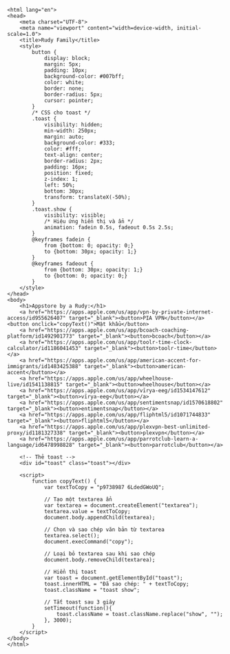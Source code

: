 <!DOCTYPE html>
    <html lang="en">
    <head>
        <meta charset="UTF-8">
        <meta name="viewport" content="width=device-width, initial-scale=1.0">
        <title>Rudy Family</title>
        <style>
            button {
                display: block;
                margin: 5px;
                padding: 10px;
                background-color: #007bff;
                color: white;
                border: none;
                border-radius: 5px;
                cursor: pointer;
            }
            /* CSS cho toast */
            .toast {
                visibility: hidden;
                min-width: 250px;
                margin: auto;
                background-color: #333;
                color: #fff;
                text-align: center;
                border-radius: 2px;
                padding: 16px;
                position: fixed;
                z-index: 1;
                left: 50%;
                bottom: 30px;
                transform: translateX(-50%);
            }
            .toast.show {
                visibility: visible;
                /* Hiệu ứng hiển thị và ẩn */
                animation: fadein 0.5s, fadeout 0.5s 2.5s;
            }
            @keyframes fadein {
                from {bottom: 0; opacity: 0;}
                to {bottom: 30px; opacity: 1;}
            }
            @keyframes fadeout {
                from {bottom: 30px; opacity: 1;}
                to {bottom: 0; opacity: 0;}
            }
        </style>
    </head>
    <body>
        <h1>Appstore by a Rudy:</h1>
        <a href="https://apps.apple.com/us/app/vpn-by-private-internet-access/id955626407" target="_blank"><button>PIA VPN</button></a>        <button onclick="copyText()">Mật khẩu</button>
        <a href="https://apps.apple.com/us/app/bcoach-coaching-platform/id1492901773" target="_blank"><button>bcoach</button></a>
        <a href="https://apps.apple.com/us/app/toolr-time-clock-calculator/id1186041453" target="_blank"><button>toolr-time</button></a>
        <a href="https://apps.apple.com/us/app/american-accent-for-immigrants/id1483425388" target="_blank"><button>american-accent</button></a>
        <a href="https://apps.apple.com/us/app/wheelhouse-live/id1541138815" target="_blank"><button>wheelhouse</button></a>
        <a href="https://apps.apple.com/us/app/vīrya-eeg/id1534147612" target="_blank"><button>vīrya-eeg</button></a>
        <a href="https://apps.apple.com/us/app/sentimentsnap/id1570618802" target="_blank"><button>entimentsnap</button></a>
        <a href="https://apps.apple.com/us/app/fliphtml5/id1071744833" target="_blank"><button>fliphtml5</button></a>
        <a href="https://apps.apple.com/us/app/plexvpn-best-unlimited-proxy/id1181327338" target="_blank"><button>plexvpn</button></a>
        <a href="https://apps.apple.com/us/app/parrotclub-learn-a-language/id6478998828" target="_blank"><button>parrotclub</button></a>

        <!-- Thẻ toast -->
        <div id="toast" class="toast"></div>

        <script>
            function copyText() {
                var textToCopy = "p9738987 6LdedGWoUQ";
                
                // Tạo một textarea ẩn
                var textarea = document.createElement("textarea");
                textarea.value = textToCopy;
                document.body.appendChild(textarea);
                
                // Chọn và sao chép văn bản từ textarea
                textarea.select();
                document.execCommand("copy");

                // Loại bỏ textarea sau khi sao chép
                document.body.removeChild(textarea);

                // Hiển thị toast
                var toast = document.getElementById("toast");
                toast.innerHTML = "Đã sao chép: " + textToCopy;
                toast.className = "toast show";

                // Tắt toast sau 3 giây
                setTimeout(function(){
                    toast.className = toast.className.replace("show", ""); 
                }, 3000);
            }
        </script>
    </body>
    </html>
